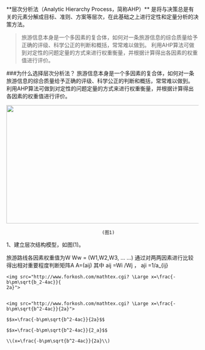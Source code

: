 <head>
<script type="text/javascript" src="http://cdn.mathjax.org/mathjax/latest/MathJax.js?config=default"></script>
</head>
**层次分析法（Analytic Hierarchy Process，简称AHP）** 是将与决策总是有关的元素分解成目标、准则、方案等层次，在此基础之上进行定性和定量分析的决策方法。
    
>旅游信息本身是一个多因素的复合体，如何对一条旅游信息的综合质量给予正确的评级、科学公正的判断和概括，常常难以做到。
利用AHP算法可做到对定性的问题定量的方式来进行权重衡量，并根据计算得出各因素的权重值进行评价。


###为什么选择层次分析法？
旅游信息本身是一个多因素的复合体，如何对一条旅游信息的综合质量给予正确的评级、科学公正的判断和概括，常常难以做到。
利用AHP算法可做到对定性的问题定量的方式来进行权重衡量，并根据计算得出各因素的权重值进行评价。

<img src="https://github.com/MOBIN-F/TravelPriceComparison/blob/master/%E5%B1%82%E6%AC%A1%E7%BB%93%E6%9E%84%E6%A8%A1%E5%9E%8B.png" width="600" height="310"/>

                                       (图1)
                                       
1、建立层次结构模型，如图(1)。

旅游路线各因素权重值为W
   Ww = (W1,W2,W3, ... ...)
通过对两两因素进行比较得出相对重要程度判断矩阵A
                A=(aij)
其中
    aij =Wi /Wj  ，  aji =1/a_{ij}
    
    <img src="http://www.forkosh.com/mathtex.cgi? \Large x=\frac{-b\pm\sqrt{b_2-4ac}}{
    2a}">
    
    
    <img src="http://www.forkosh.com/mathtex.cgi? \Large x=\frac{-b\pm\sqrt{b^2-4ac}}{2a}">
    
    $$x=\frac{-b\pm\sqrt{b^2-4ac}}{2a}$$
    
    $$x=\frac{-b\pm\sqrt{b^2-4ac}}{2_a}$$
    
    \\(x=\frac{-b\pm\sqrt{b^2-4ac}}{2a}\\)
  